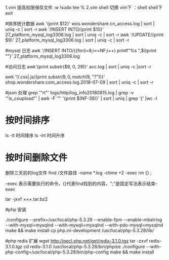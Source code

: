 1.vim 提高权限保存文件
:w !sudo tee %
2.vim shell 切换
vim下 ：shell
shell下 exit

#排序统计数据
awk '{print $12}' wos.wondershare.cn_access.log | sort | uniq -c | sort -r
awk '/INSERT INTO/{print $10}' 27_platform_mysql_log3306.log  | sort | uniq -c | sort -r
awk '/UPDATE/{print $9}' 27_platform_mysql_log3306.log  | sort | uniq -c | sort -r

#mysql 日志
awk '/INSERT INTO/{{for(i=8;i<=NF;i++) printf"%s ",$i}print ""}' 27_platform_mysql_log3306.log 

#访问日志
awk'{print substr($9, 0, 29)}' acc.log | sort | uniq -c |sort -r

awk '!/\.css|\.js/{print substr($9, 0, match($9, "?"))}' shop.wondershare.com_access.log.2018-07-09 | sort | uniq -c | sort -r

#json 处理
grep '"rt"' logs/http/log_info20180815.log | grep -v '"is_coupload"'  | awk -F '"' '{print $(NF-39)}' | sort | uniq | grep '{' |wc -l

# 按时间排序 
ls -lt 	  时间降序
ls -lrt   时间升序
# 按时间删除文件
删除三天前的log文件
find /文件路径 -name \*.log -ctime +2 -exec rm {} \;

-exec 表示需要执行的命令，{}代表find找到的内容，"\;"是固定写法表示结束-exec

tar -jxvf ×××.tar.bz2

#php 安装

./configure --prefix=/usr/local/php-5.3.28 --enable-fpm --enable-mbstring --with-mysql=mysqlnd --with-mysqli=mysqlnd --with-pdo-mysql=mysqlnd
make && make install
cp php.ini-development /usr/local/php-5.3.28/lib/

#php redis 扩展
wget http://pecl.php.net/get/redis-3.1.0.tgz
tar -zxvf redis-3.1.0.tgz
cd redis-3.1.0
/usr/local/php-5.3.28/bin/phpize 
./configure --with-php-config=/usr/local/php-5.3.28/bin/php-config
make && make install